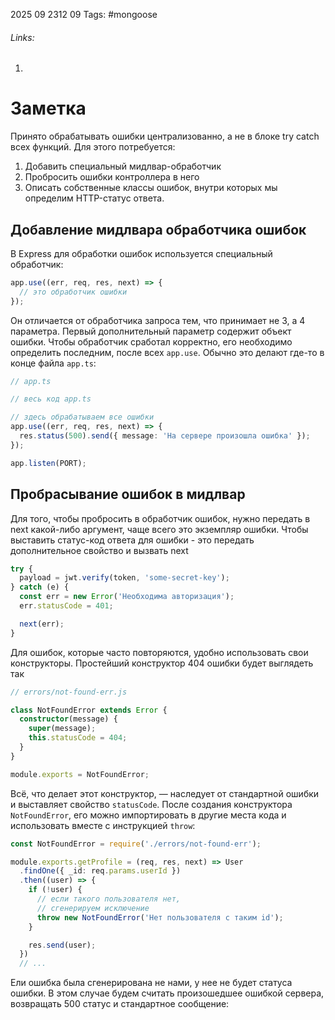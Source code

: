2025 09 2312 09
Tags: #mongoose 
###### Links: 
1) 
# Заметка
Принято обрабатывать ошибки централизованно, а не в блоке try catch всех функций. Для этого потребуется:
1) Добавить специальный мидлвар-обработчик
2) Пробросить ошибки контроллера в него
3) Описать собственные классы ошибок, внутри которых мы определим HTTP-статус ответа.
## Добавление мидлвара обработчика ошибок
В Express для обработки ошибок используется специальный обработчик:
```ts
app.use((err, req, res, next) => {
  // это обработчик ошибки
});
```
Он отличается от обработчика запроса тем, что принимает не 3, а 4 параметра. Первый дополнительный параметр содержит объект ошибки.
Чтобы обработчик сработал корректно, его необходимо определить последним, после всех `app.use`. Обычно это делают где-то в конце файла `app.ts`:
```ts
// app.ts

// весь код app.ts

// здесь обрабатываем все ошибки
app.use((err, req, res, next) => {
  res.status(500).send({ message: 'На сервере произошла ошибка' });
});

app.listen(PORT);
```
## Пробрасывание ошибок в мидлвар
Для того, чтобы пробросить в обработчик ошибок, нужно передать в next какой-либо аргумент, чаще всего это экземпляр ошибки. Чтобы выставить статус-код ответа для ошибки - это передать дополнительное свойство и вызвать next
```ts
try {
  payload = jwt.verify(token, 'some-secret-key');
} catch (e) {
  const err = new Error('Необходима авторизация'); 
  err.statusCode = 401;

  next(err);
}
```
Для ошибок, которые часто повторяются, удобно использовать свои конструкторы. Простейший конструктор 404 ошибки будет выглядеть так
```ts
// errors/not-found-err.js

class NotFoundError extends Error {
  constructor(message) {
    super(message);
    this.statusCode = 404;
  }
}

module.exports = NotFoundError;
```
Всё, что делает этот конструктор, — наследует от стандартной ошибки и выставляет свойство `statusCode`. После создания конструктора `NotFoundError`, его можно импортировать в другие места кода и использовать вместе с инструкцией `throw`:
```ts
const NotFoundError = require('./errors/not-found-err');

module.exports.getProfile = (req, res, next) => User
  .findOne({ _id: req.params.userId })
  .then((user) => {
    if (!user) {
      // если такого пользователя нет,
      // сгенерируем исключение
      throw new NotFoundError('Нет пользователя с таким id');
    }

    res.send(user);
  })
  // ...
```
Ели ошибка была сгенерирована не нами, у нее не будет статуса ошибки. В этом случае будем считать произошедшее ошибкой сервера, возвращать 500 статус и стандартное сообщение: